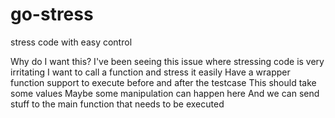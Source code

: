 # go-stress

stress code with easy control

Why do I want this?
I've been seeing this issue where stressing code is very irritating
I want to call a function and stress it easily
Have a wrapper function support to execute before and after the testcase
This should take some values
Maybe some manipulation can happen here
And we can send stuff to the main function that needs to be executed